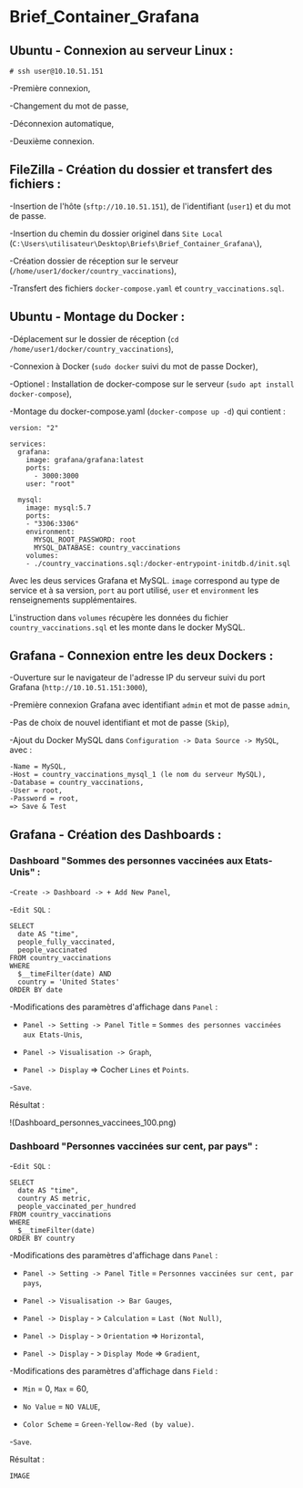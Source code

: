 # Brief_Container_Grafana

## Ubuntu - Connexion au serveur Linux :

``# ssh user@10.10.51.151``

-Première connexion,

-Changement du mot de passe,

-Déconnexion automatique,

-Deuxième connexion.

## FileZilla - Création du dossier et transfert des fichiers :

-Insertion de l'hôte (``sftp://10.10.51.151``), de l'identifiant (``user1``) et du mot de passe.

-Insertion du chemin du dossier originel dans ``Site Local`` (``C:\Users\utilisateur\Desktop\Briefs\Brief_Container_Grafana\``),

-Création dossier de réception sur le serveur (``/home/user1/docker/country_vaccinations``),

-Transfert des fichiers ``docker-compose.yaml`` et ``country_vaccinations.sql``.

## Ubuntu - Montage du Docker :

-Déplacement sur le dossier de réception (``cd /home/user1/docker/country_vaccinations``),

-Connexion à Docker (``sudo docker`` suivi du mot de passe Docker),

-Optionel : Installation de docker-compose sur le serveur (``sudo apt install docker-compose``),

-Montage du docker-compose.yaml (``docker-compose up -d``) qui contient :

    version: "2"

    services:
      grafana:
        image: grafana/grafana:latest
        ports:
          - 3000:3000
        user: "root"

      mysql:
        image: mysql:5.7
        ports:
        - "3306:3306"
        environment:
          MYSQL_ROOT_PASSWORD: root
          MYSQL_DATABASE: country_vaccinations
        volumes:
        - ./country_vaccinations.sql:/docker-entrypoint-initdb.d/init.sql
    
Avec les deus services Grafana et MySQL. ``image`` correspond au type de service et à sa version, ``port`` au port utilisé, ``user`` et ``environment`` les renseignements supplémentaires.
    
L'instruction dans ``volumes`` récupère les données du fichier ``country_vaccinations.sql`` et les monte dans le docker MySQL.

## Grafana - Connexion entre les deux Dockers :

-Ouverture sur le navigateur de l'adresse IP du serveur suivi du port Grafana (``http://10.10.51.151:3000``),

-Première connexion Grafana avec identifiant ``admin`` et mot de passe ``admin``,

-Pas de choix de nouvel identifiant et mot de passe (``Skip``),

-Ajout du Docker MySQL dans ``Configuration -> Data Source -> MySQL``, avec :

    -Name = MySQL,
    -Host = country_vaccinations_mysql_1 (le nom du serveur MySQL),
    -Database = country_vaccinations,
    -User = root,
    -Password = root,
    => Save & Test
    
## Grafana - Création des Dashboards :

### Dashboard "Sommes des personnes vaccinées aux Etats-Unis" :

-``Create -> Dashboard -> + Add New Panel``,

-``Edit SQL`` :

    SELECT
      date AS "time",
      people_fully_vaccinated,
      people_vaccinated
    FROM country_vaccinations
    WHERE
      $__timeFilter(date) AND
      country = 'United States'
    ORDER BY date

-Modifications des paramètres d'affichage dans ``Panel`` :

* ``Panel -> Setting -> Panel Title`` = ``Sommes des personnes vaccinées aux Etats-Unis``,

* ``Panel -> Visualisation -> Graph``,
    
* ``Panel -> Display`` => Cocher ``Lines`` et ``Points``.
    
-``Save``.

Résultat :
    
!(Dashboard_personnes_vaccinees_100.png)

### Dashboard "Personnes vaccinées sur cent, par pays" :
    
-``Edit SQL`` :

    SELECT
      date AS "time",
      country AS metric,
      people_vaccinated_per_hundred
    FROM country_vaccinations
    WHERE
      $__timeFilter(date)
    ORDER BY country
    
-Modifications des paramètres d'affichage dans ``Panel`` :

* ``Panel -> Setting -> Panel Title`` = ``Personnes vaccinées sur cent, par pays``,

* ``Panel -> Visualisation -> Bar Gauges``,
    
* ``Panel -> Display`` - > ``Calculation`` = ``Last (Not Null)``,

* ``Panel -> Display`` - > ``Orientation`` => ``Horizontal``,

* ``Panel -> Display`` - > ``Display Mode`` => ``Gradient``,

-Modifications des paramètres d'affichage dans ``Field`` :

* ``Min`` = 0, ``Max`` = 60,

* ``No Value`` = ``NO VALUE``,

* ``Color Scheme`` = ``Green-Yellow-Red (by value)``.
    
-``Save``.

Résultat :
    
    IMAGE
